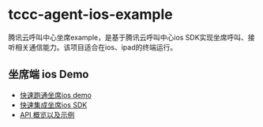# tccc-agent-ios-example
腾讯云呼叫中心坐席example，是基于腾讯云呼叫中心ios SDK实现坐席呼叫、接听相关通信能力。该项目适合在ios、ipad的终端运行。

## 坐席端 ios Demo
- [快速跑通坐席ios demo](QuickStartDemo.md)
- [快速集成坐席ios SDK](QuickStartSDK.md)
- [API 概览以及示例](api.md)

